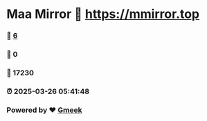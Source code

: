 # Maa Mirror :link: https://mmirror.top 
### :page_facing_up: [6](https://mmirror.top/tag.html) 
### :speech_balloon: 0 
### :hibiscus: 17230 
### :alarm_clock: 2025-03-26 05:41:48 
### Powered by :heart: [Gmeek](https://github.com/Meekdai/Gmeek)
